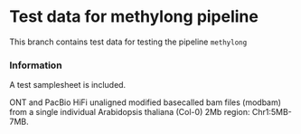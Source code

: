 # Test data for methylong pipeline

This branch contains test data for testing the pipeline `methylong` 

### Information

A test samplesheet is included. 

ONT and PacBio HiFi unaligned modified basecalled bam files (modbam) from a single individual Arabidopsis thaliana (Col-0) 2Mb region:  Chr1:5MB-7MB.